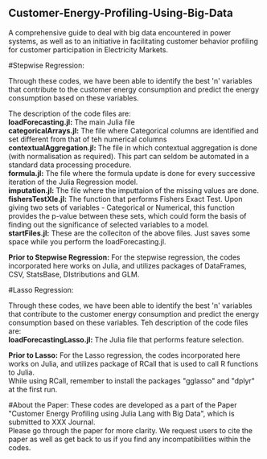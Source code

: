 ## Customer-Energy-Profiling-Using-Big-Data
A comprehensive guide to deal with big data encountered in power systems, as well as to an initiative in facilitating customer
behavior profiling for customer participation in Electricity Markets.  



#Stepwise Regression:

Through these codes, we have been able to identify the best 'n' variables that contribute to the customer energy consumption and predict the energy consumption based on these variables.

The description of the code files are:  
**loadForecasting.jl:**   The main Julia file   
**categoricalArrays.jl:** The file where Categorical columns are identified and set different from that of teh numerical columns  
**contextualAggregation.jl:** The file in which contextual aggregation is done (with normalisation as required). This part can seldom be automated in a standard data processing procedure.  
**formula.jl:**           The file where the formula update is done for every successive iteration of the Julia Regression model.   
**imputation.jl:**        The file where the imputtaion of the missing values are done.  
**fishersTestXle.jl:**    The function that performs Fishers Exact Test. Upon giving two sets of variables - Categorical or Numerical, this function provides the p-value between these sets,
  which could form the basis of finding out the significance of selected variables to a model.  
**startFiles.jl:**        These are the colleciton of the above files. Just saves some space while you perform the loadForecasting.jl.  

**Prior to Stepwise Regression:**
For the stepwise regression, the codes incorporated here works on Julia, and utilizes packages of DataFrames, CSV, StatsBase, DIstributions and GLM.  


#Lasso Regression:

Through these codes, we have been able to identify the best 'n' variables that contribute to the customer energy consumption and predict the energy consumption based on these variables.
Teh description of the code files are:  
**loadForecastingLasso.jl:** The Julia file that performs feature selection.

**Prior to Lasso:**
For the Lasso regression, the codes incorporated here works on Julia, and utilizes package of RCall that is used to call R functions to Julia.  
  While using RCall, remember to install the packages "gglasso" and "dplyr" at the first run.

#About the Paper:
These codes are developed as a part of the Paper "Customer Energy Profiling using Julia Lang with Big Data", which is submitted to XXX Journal.  
Please go through the paper for more clarity. We request users to cite the paper as well as get back to us if you find any incompatibilities within the codes.
